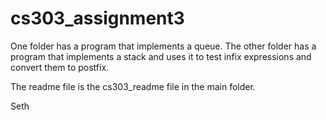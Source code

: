 # cs303_assignment3
One folder has a program that implements a queue. The other folder has a program that implements a stack and uses it to test infix expressions and convert them to postfix.

The readme file is the cs303_readme file in the main folder.

Seth
